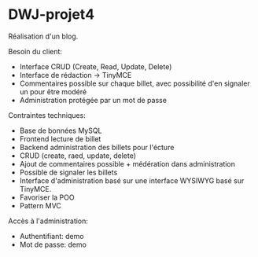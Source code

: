 # DWJ-projet4
Réalisation d'un blog.

Besoin du client:
  - Interface CRUD (Create, Read, Update, Delete)
  - Interface de rédaction -> TinyMCE
  - Commentaires possible sur chaque billet, avec possibilité d'en signaler un pour être modéré
  - Administration protégée par un mot de passe

Contraintes techniques:
  - Base de bonnées MySQL
  - Frontend lecture de billet
  - Backend administration des billets pour l'écture
  - CRUD (create, raed, update, delete)
  - Ajout de commentaires possible + médération dans administration
  - Possible de signaler les billets
  - Interface d'administration basé sur une interface WYSIWYG basé sur TinyMCE.
  - Favoriser la POO
  - Pattern MVC

Accès à l'administration:
  - Authentifiant: demo
  - Mot de passe: demo

